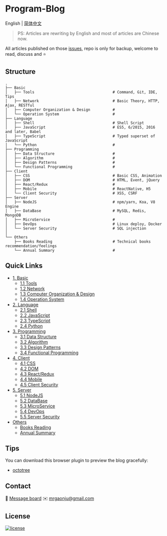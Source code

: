 # Program-Blog

English | [简体中文](https://github.com/muwenzi/Program-Blog/blob/zh-CN/README.md)

> PS: Articles are rewriting by English and most of articles are Chinese now.

All articles published on those [issues](https://github.com/muwenzi/Program-Blog/issues), repo is only for backup, welcome to read, discuss and :star:

## Structure

```text
.
├── Basic
│   ├── Tools                                   # Command, Git, IDE, Tips
│   ├── Network                                 # Basic Theory, HTTP, Ajax, RESTful
│   ├── Computer Organization & Design          # 
│   └── Operation System                        # 
├── Language
│   ├── Shell                                   # Shell Script
│   ├── JavaScript                              # ES5, 6/2015, 2016 and later, Babel
│   ├── TypeScript                              # Typed superset of JavaScript
│   └── Python                                  # 
├── Programming
│   ├── Data Structure                          # 
│   ├── Algorithm                               # 
│   ├── Design Patterns                         # 
│   └── Functional Programming                  # 
├── Client
│   ├── CSS                                     # Basic CSS, Animation
│   ├── DOM                                     # HTML, Event, jQuery
│   ├── React/Redux                             # 
│   ├── Mobile                                  # ReactNative, H5
│   └── Client Security                         # XSS, CSRF
├── Server
│   ├── NodeJS                                  # npm/yarn, Koa, V8 Engine
│   ├── DataBase                                # MySQL, Redis, MongoDB
│   ├── MicroService                            # 
│   ├── DevOps                                  # Linux deploy, Docker
│   └── Server Security                         # SQL injection
│
└── Others
    ├── Books Reading                           # Technical books recommendation/feelings
    └── Annual Summary                          # 
```

## Quick Links

- [1. Basic](https://github.com/muwenzi/Program-Blog/blob/master/1.Basic/index.md)
  - [1.1 Tools]()
  - [1.2 Network]()
  - [1.3 Computer Organization & Design]()
  - [1.4 Operation System]()
- [2. Language](https://github.com/muwenzi/Program-Blog/blob/master/2.Language/index.md)
  - [2.1 Shell]()
  - [2.2 JavaScript]()
  - [2.3 TypeScript]()
  - [2.4 Python]()
- [3. Programming](https://github.com/muwenzi/Program-Blog/blob/master/3.Programming/index.md)
  - [3.1 Data Structure]()
  - [3.2 Algorithm]()
  - [3.3 Design Patterns]()
  - [3.4 Functional Programming]()
- [4. Client](https://github.com/muwenzi/Program-Blog/blob/master/4.Client/index.md)
  - [4.1 CSS]()
  - [4.2 DOM]()
  - [4.3 React/Redux]()
  - [4.4 Mobile]()
  - [4.5 Client Security]()
- [5. Server](https://github.com/muwenzi/Program-Blog/blob/master/5.Server/index.md)
  - [5.1 NodeJS]()
  - [5.2 DataBase]()
  - [5.3 MicroService]()
  - [5.4 DevOps]()
  - [5.5 Server Security]()
- [Others](https://github.com/muwenzi/Program-Blog/blob/master/6.Others/index.md)
  - [Books Reading]()
  - [Annual Summary]()

## Tips

You can download this browser plugin to preview the blog gracefully:

- [octotree](https://github.com/buunguyen/octotree)

## Contact

:busts_in_silhouette: [Message board](https://github.com/muwenzi/Program-Blog/issues/91)
:envelope: mrgaonju@gmail.com

## License

[![license][license-image]][license-url]

[license-url]: https://creativecommons.org/licenses/by-nc-sa/4.0/deed
[license-image]: https://img.shields.io/badge/license-CC%20BY--NC--SA-green.svg?style=flat-square
